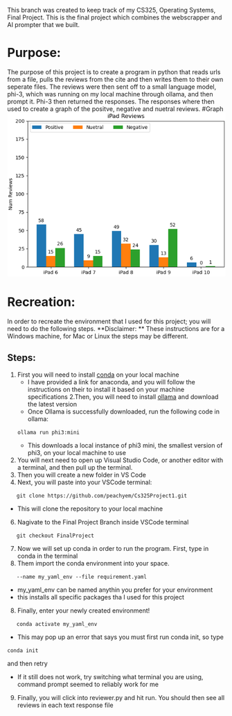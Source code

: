 This branch was created to keep track of my CS325, Operating Systems, Final Project. This is the final project which combines the webscrapper and AI prompter that we built.

# Purpose:

   The purpose of this project is to create a program in python that reads urls from a file, pulls the reviews from the cite and then writes them to their own seperate files. The reviews were then sent off to a small language model, phi-3, which was running on my local machine through ollama, and then prompt it. Phi-3 then returned the responses. The responses where then used to create a graph of the positve, negative and nuetral reviews.
#Graph
![Image of the clustered column graph](FinalProjectGraph.png)

# Recreation:

   In order to recreate the environment that I used for this project; you will need to do the following steps. 
   **Disclaimer: ** These instructions are for a Windows machine, for Mac or Linux the steps may be different.

## Steps:
   1. First you will need to install [conda](https://docs.anaconda.com/miniconda/miniconda-install/) on your local machine 
      - I have provided a link for anaconda, and you will follow the instructions on their to install it based on your machine specifications
   2.Then, you will need to install [ollama](https://ollama.com/) and download the latest version
      - Once Ollama is successfully downloaded, run the following code in ollama:
      ```
      ollama run phi3:mini
      ```
      - This downloads a local instance of phi3 mini, the smallest version of phi3, on your local machine to use
   3. You will next need to open up Visual Studio Code, or another editor with a terminal, and then pull up the terminal.
   4. Then you will create a new folder in VS Code
   5. Next, you will paste into your VSCode terminal: 
   ```
      git clone https://github.com/peachyem/Cs325Project1.git
   ```

   - This will clone the repository to your local machine
   6. Nagivate to the Final Project Branch inside VSCode terminal
   ```
      git checkout FinalProject
   ```
   7. Now we will set up conda in order to run the program. First, type in conda in the terminal
   7. Them import the conda environment into your space.
   ```
      --name my_yaml_env --file requirement.yaml
   ```
   - my_yaml_env can be named anythin you prefer for your environment
   - this installs all specific packages tha I used for this project
   8. Finally, enter your newly created environment!
   ```
      conda activate my_yaml_env
   ```
   - This may pop up an error that says you must first run conda init, so type 
   ``` 
   conda init 
   ```
   and then retry
   - If it still does not work, try switching what terminal you are using, command prompt seemed to reliably work for me
   9. Finally, you will click into reviewer.py and hit run. You should then see all reviews in each text response file